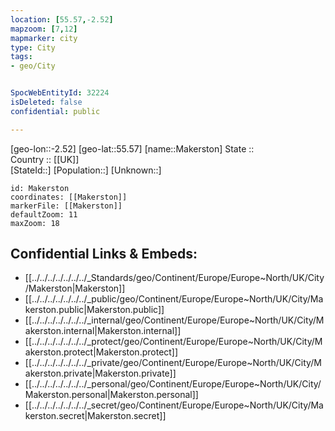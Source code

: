 ```yaml
---
location: [55.57,-2.52] 
mapzoom: [7,12] 
mapmarker: city 
type: City
tags:
- geo/City


SpocWebEntityId: 32224
isDeleted: false
confidential: public

---
```

[geo-lon::-2.52] 
[geo-lat::55.57] 
[name::Makerston] 
State ::  
Country :: [[UK]]  
[StateId::] 
[Population::] 
[Unknown::] 


```leaflet
id: Makerston
coordinates: [[Makerston]] 
markerFile: [[Makerston]] 
defaultZoom: 11 
maxZoom: 18
```


## Confidential Links & Embeds: 
- [[../../../../../../../_Standards/geo/Continent/Europe/Europe~North/UK/City/Makerston|Makerston]] 
- [[../../../../../../../_public/geo/Continent/Europe/Europe~North/UK/City/Makerston.public|Makerston.public]] 
- [[../../../../../../../_internal/geo/Continent/Europe/Europe~North/UK/City/Makerston.internal|Makerston.internal]] 
- [[../../../../../../../_protect/geo/Continent/Europe/Europe~North/UK/City/Makerston.protect|Makerston.protect]] 
- [[../../../../../../../_private/geo/Continent/Europe/Europe~North/UK/City/Makerston.private|Makerston.private]] 
- [[../../../../../../../_personal/geo/Continent/Europe/Europe~North/UK/City/Makerston.personal|Makerston.personal]] 
- [[../../../../../../../_secret/geo/Continent/Europe/Europe~North/UK/City/Makerston.secret|Makerston.secret]] 
